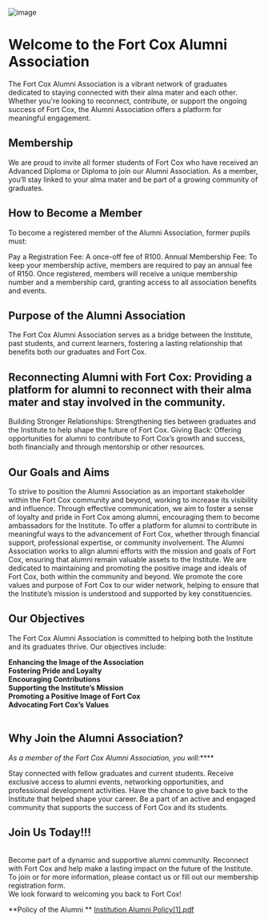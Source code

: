 ![image](https://github.com/user-attachments/assets/e58a3768-da26-4046-b9d1-74af4ef82866)

# Welcome to the Fort Cox Alumni Association<br/>
The Fort Cox Alumni Association is a vibrant network of graduates dedicated to staying connected with their alma mater and each other. Whether you're looking to reconnect, contribute, or support the ongoing success of Fort Cox, the Alumni Association offers a platform for meaningful engagement.

## **Membership**<br/>
We are proud to invite all former students of Fort Cox who have received an Advanced Diploma or Diploma to join our Alumni Association. As a member, you’ll stay linked to your alma mater and be part of a growing community of graduates.

## **How to Become a Member**<br/>
To become a registered member of the Alumni Association, former pupils must:

Pay a Registration Fee: A once-off fee of R100.
Annual Membership Fee: To keep your membership active, members are required to pay an annual fee of R150.
Once registered, members will receive a unique membership number and a membership card, granting access to all association benefits and events.

## **Purpose of the Alumni Association**<br/>
The Fort Cox Alumni Association serves as a bridge between the Institute, past students, and current learners, fostering a lasting relationship that benefits both our graduates and Fort Cox.

## **Reconnecting Alumni with Fort Cox:** Providing a platform for alumni to reconnect with their alma mater and stay involved in the community.
Building Stronger Relationships: Strengthening ties between graduates and the Institute to help shape the future of Fort Cox.
Giving Back: Offering opportunities for alumni to contribute to Fort Cox’s growth and success, both financially and through mentorship or other resources.

## **Our Goals and Aims**<br/>
To strive to position the Alumni Association as an important stakeholder within the Fort Cox community and beyond, working to increase its visibility and influence.
Through effective communication, we aim to foster a sense of loyalty and pride in Fort Cox among alumni, encouraging them to become ambassadors for the Institute.
To offer a platform for alumni to contribute in meaningful ways to the advancement of Fort Cox, whether through financial support, professional expertise, or community involvement.
The Alumni Association works to align alumni efforts with the mission and goals of Fort Cox, ensuring that alumni remain valuable assets to the Institute.
We are dedicated to maintaining and promoting the positive image and ideals of Fort Cox, both within the community and beyond.
We promote the core values and purpose of Fort Cox to our wider network, helping to ensure that the Institute’s mission is understood and supported by key constituencies.

## **Our Objectives**<br/>
The Fort Cox Alumni Association is committed to helping both the Institute and its graduates thrive. Our objectives include:

**Enhancing the Image of the Association** <br/>
**Fostering Pride and Loyalty** <br/>
**Encouraging Contributions**<br/>
**Supporting the Institute’s Mission**<br/>
**Promoting a Positive Image of Fort Cox**<br/>
**Advocating Fort Cox’s Values** <br/>
<br/>

## **Why Join the Alumni Association?**<br/>
_As a member of the Fort Cox Alumni Association, you will:_****

Stay connected with fellow graduates and current students.
Receive exclusive access to alumni events, networking opportunities, and professional development activities.
Have the chance to give back to the Institute that helped shape your career.
Be a part of an active and engaged community that supports the success of Fort Cox and its students.
<br/>
## **Join Us Today!!!**
<br/>
Become part of a dynamic and supportive alumni community. Reconnect with Fort Cox and help make a lasting impact on the future of the Institute. To join or for more information, please contact us or fill out our membership registration form.
<br/>
We look forward to welcoming you back to Fort Cox!

**Policy of the Alumni **
[Institution Alumni Policy[1].pdf](https://github.com/user-attachments/files/17791959/Institution.Alumni.Policy.1.pdf)


